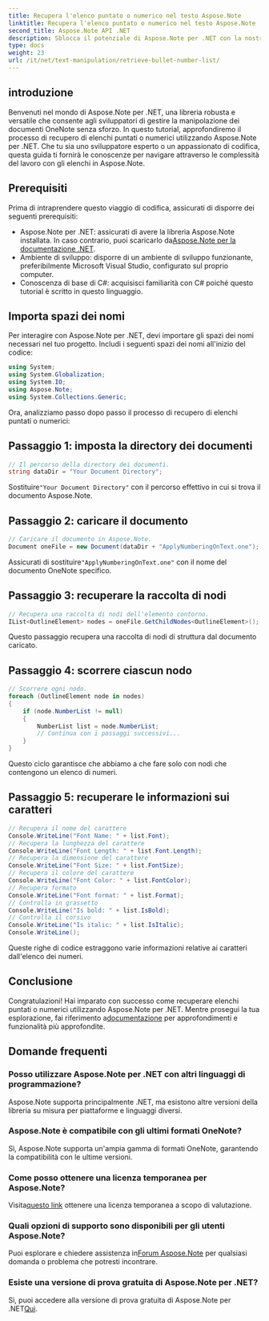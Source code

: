 ```yaml
---
title: Recupera l'elenco puntato o numerico nel testo Aspose.Note
linktitle: Recupera l'elenco puntato o numerico nel testo Aspose.Note
second_title: Aspose.Note API .NET
description: Sblocca il potenziale di Aspose.Note per .NET con la nostra guida passo passo sul recupero di elenchi puntati o numerici. Migliora le tue capacità di manipolazione dei documenti OneNote!
type: docs
weight: 23
url: /it/net/text-manipulation/retrieve-bullet-number-list/
---
```

## introduzione
Benvenuti nel mondo di Aspose.Note per .NET, una libreria robusta e versatile che consente agli sviluppatori di gestire la manipolazione dei documenti OneNote senza sforzo. In questo tutorial, approfondiremo il processo di recupero di elenchi puntati o numerici utilizzando Aspose.Note per .NET. Che tu sia uno sviluppatore esperto o un appassionato di codifica, questa guida ti fornirà le conoscenze per navigare attraverso le complessità del lavoro con gli elenchi in Aspose.Note.
## Prerequisiti
Prima di intraprendere questo viaggio di codifica, assicurati di disporre dei seguenti prerequisiti:
-  Aspose.Note per .NET: assicurati di avere la libreria Aspose.Note installata. In caso contrario, puoi scaricarlo da[Aspose.Note per la documentazione .NET](https://reference.aspose.com/note/net/).
- Ambiente di sviluppo: disporre di un ambiente di sviluppo funzionante, preferibilmente Microsoft Visual Studio, configurato sul proprio computer.
- Conoscenza di base di C#: acquisisci familiarità con C# poiché questo tutorial è scritto in questo linguaggio.
## Importa spazi dei nomi
Per interagire con Aspose.Note per .NET, devi importare gli spazi dei nomi necessari nel tuo progetto. Includi i seguenti spazi dei nomi all'inizio del codice:
```csharp
using System;
using System.Globalization;
using System.IO;
using Aspose.Note;
using System.Collections.Generic;
```
Ora, analizziamo passo dopo passo il processo di recupero di elenchi puntati o numerici:
## Passaggio 1: imposta la directory dei documenti
```csharp
// Il percorso della directory dei documenti.
string dataDir = "Your Document Directory";
```
 Sostituire`"Your Document Directory"` con il percorso effettivo in cui si trova il documento Aspose.Note.
## Passaggio 2: caricare il documento
```csharp
// Caricare il documento in Aspose.Note.
Document oneFile = new Document(dataDir + "ApplyNumberingOnText.one");
```
 Assicurati di sostituire`"ApplyNumberingOnText.one"` con il nome del documento OneNote specifico.
## Passaggio 3: recuperare la raccolta di nodi
```csharp
// Recupera una raccolta di nodi dell'elemento contorno.
IList<OutlineElement> nodes = oneFile.GetChildNodes<OutlineElement>();
```
Questo passaggio recupera una raccolta di nodi di struttura dal documento caricato.
## Passaggio 4: scorrere ciascun nodo
```csharp
// Scorrere ogni nodo.
foreach (OutlineElement node in nodes)
{
    if (node.NumberList != null)
    {
        NumberList list = node.NumberList;
        // Continua con i passaggi successivi...
    }
}
```
Questo ciclo garantisce che abbiamo a che fare solo con nodi che contengono un elenco di numeri.
## Passaggio 5: recuperare le informazioni sui caratteri
```csharp
// Recupera il nome del carattere
Console.WriteLine("Font Name: " + list.Font);
// Recupera la lunghezza del carattere
Console.WriteLine("Font Length: " + list.Font.Length);
// Recupera la dimensione del carattere
Console.WriteLine("Font Size: " + list.FontSize);
// Recupera il colore del carattere
Console.WriteLine("Font Color: " + list.FontColor);
// Recupera formato
Console.WriteLine("Font format: " + list.Format);
// Controlla in grassetto
Console.WriteLine("Is bold: " + list.IsBold);
// Controlla il corsivo
Console.WriteLine("Is italic: " + list.IsItalic);
Console.WriteLine();
```
Queste righe di codice estraggono varie informazioni relative ai caratteri dall'elenco dei numeri.
## Conclusione
 Congratulazioni! Hai imparato con successo come recuperare elenchi puntati o numerici utilizzando Aspose.Note per .NET. Mentre prosegui la tua esplorazione, fai riferimento a[documentazione](https://reference.aspose.com/note/net/) per approfondimenti e funzionalità più approfondite.
## Domande frequenti
### Posso utilizzare Aspose.Note per .NET con altri linguaggi di programmazione?
Aspose.Note supporta principalmente .NET, ma esistono altre versioni della libreria su misura per piattaforme e linguaggi diversi.
### Aspose.Note è compatibile con gli ultimi formati OneNote?
Sì, Aspose.Note supporta un'ampia gamma di formati OneNote, garantendo la compatibilità con le ultime versioni.
### Come posso ottenere una licenza temporanea per Aspose.Note?
 Visita[questo link](https://purchase.aspose.com/temporary-license/) ottenere una licenza temporanea a scopo di valutazione.
### Quali opzioni di supporto sono disponibili per gli utenti Aspose.Note?
 Puoi esplorare e chiedere assistenza in[Forum Aspose.Note](https://forum.aspose.com/c/note/28) per qualsiasi domanda o problema che potresti incontrare.
### Esiste una versione di prova gratuita di Aspose.Note per .NET?
 Sì, puoi accedere alla versione di prova gratuita di Aspose.Note per .NET[Qui](https://releases.aspose.com/).